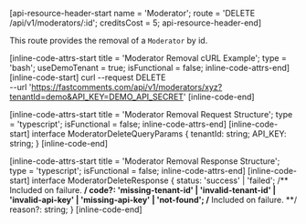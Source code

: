 [api-resource-header-start name = 'Moderator'; route = 'DELETE /api/v1/moderators/:id'; creditsCost = 5; api-resource-header-end]

This route provides the removal of a `Moderator` by id.

[inline-code-attrs-start title = 'Moderator Removal cURL Example'; type = 'bash'; useDemoTenant = true; isFunctional = false; inline-code-attrs-end]
[inline-code-start]
curl --request DELETE \
  --url 'https://fastcomments.com/api/v1/moderators/xyz?tenantId=demo&API_KEY=DEMO_API_SECRET'
[inline-code-end]

[inline-code-attrs-start title = 'Moderator Removal Request Structure'; type = 'typescript'; isFunctional = false; inline-code-attrs-end]
[inline-code-start]
interface ModeratorDeleteQueryParams {
    tenantId: string;
    API_KEY: string;
}
[inline-code-end]

[inline-code-attrs-start title = 'Moderator Removal Response Structure'; type = 'typescript'; isFunctional = false; inline-code-attrs-end]
[inline-code-start]
interface ModeratorDeleteResponse {
    status: 'success' | 'failed';
    /** Included on failure. **/
    code?: 'missing-tenant-id' | 'invalid-tenant-id' | 'invalid-api-key' | 'missing-api-key' | 'not-found';
    /** Included on failure. **/
    reason?: string;
}
[inline-code-end]
